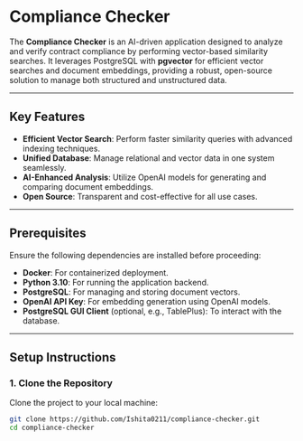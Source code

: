 # Compliance Checker

The **Compliance Checker** is an AI-driven application designed to analyze and verify contract compliance by performing vector-based similarity searches. It leverages PostgreSQL with **pgvector** for efficient vector searches and document embeddings, providing a robust, open-source solution to manage both structured and unstructured data.

---

## **Key Features**
- **Efficient Vector Search**: Perform faster similarity queries with advanced indexing techniques.
- **Unified Database**: Manage relational and vector data in one system seamlessly.
- **AI-Enhanced Analysis**: Utilize OpenAI models for generating and comparing document embeddings.
- **Open Source**: Transparent and cost-effective for all use cases.

---

## **Prerequisites**
Ensure the following dependencies are installed before proceeding:
- **Docker**: For containerized deployment.
- **Python 3.10**: For running the application backend.
- **PostgreSQL**: For managing and storing document vectors.
- **OpenAI API Key**: For embedding generation using OpenAI models.
- **PostgreSQL GUI Client** (optional, e.g., TablePlus): To interact with the database.

---

## **Setup Instructions**

### **1. Clone the Repository**
Clone the project to your local machine:
```bash
git clone https://github.com/Ishita0211/compliance-checker.git
cd compliance-checker

